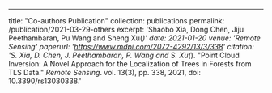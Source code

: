 ---
title: "Co-authors Publication"
collection: publications
permalink: /publication/2021-03-29-others
excerpt: 'Shaobo Xia, Dong Chen, Jiju Peethambaran, Pu Wang and Sheng Xu(*)'
date: 2021-01-20
venue: 'Remote Sensing'
paperurl: 'https://www.mdpi.com/2072-4292/13/3/338'
citation: 'S. Xia, D. Chen, J. Peethambaran, P. Wang and S. Xu(*). &quot;Point Cloud Inversion: A Novel Approach for the Localization of Trees in Forests from TLS Data.&quot; <i>Remote Sensing</i>. vol. 13(3), pp. 338, 2021, doi: 10.3390/rs13030338.'


